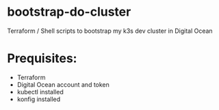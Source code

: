 # bootstrap-do-cluster
Terraform / Shell scripts to bootstrap my k3s dev cluster in Digital Ocean

# Prequisites:
- Terraform
- Digital Ocean account and token
- kubectl installed
- konfig installed
